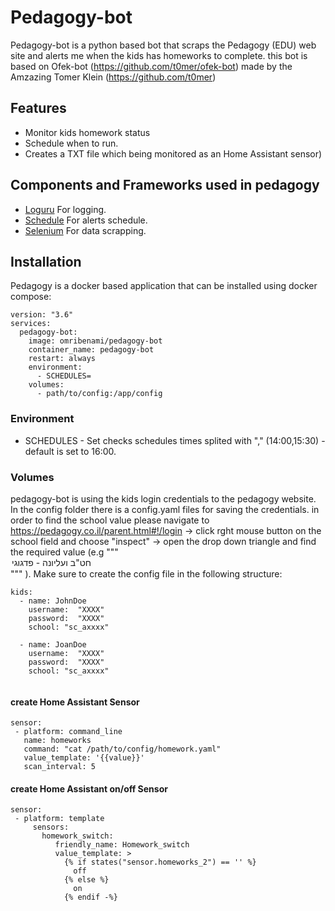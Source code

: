 # Pedagogy-bot
Pedagogy-bot is a python based bot that scraps the Pedagogy (EDU) web site and alerts me when the kids has homeworks to complete. this bot is based on Ofek-bot (https://github.com/t0mer/ofek-bot) made by the Amzazing Tomer Klein (https://github.com/t0mer)

## Features
 - Monitor kids homework status
 - Schedule when to run.
 - Creates a TXT file which being monitored as an Home Assistant sensor)


## Components and Frameworks used in pedagogy
* [Loguru](https://pypi.org/project/loguru/) For logging.
* [Schedule](https://pypi.org/project/schedule/) For alerts schedule.
* [Selenium](https://selenium-python.readthedocs.io/) For data scrapping.

## Installation
Pedagogy is a docker based application that can be installed using docker compose:
```
version: "3.6"
services:
  pedagogy-bot:
    image: omribenami/pedagogy-bot
    container_name: pedagogy-bot
    restart: always
    environment:
      - SCHEDULES=
    volumes:
      - path/to/config:/app/config
```

### Environment
* SCHEDULES - Set checks schedules times splited with "," (14:00,15:30) - default is set to 16:00.

### Volumes
pedagogy-bot is using the kids login credentials to the pedagogy website.
In the config folder there is a config.yaml files for saving the credentials.
in order to find the school value please navigate to https://pedagogy.co.il/parent.html#!/login -> click rght mouse button on the school field 
and choose "inspect" -> open the drop down  triangle and find the required value (e.g """<option value="sc_tops_hi6"> חט"ב ועליונה - פדגוגי</option>""" ). 
Make sure to create the config file in the following structure:

```
kids:
  - name: JohnDoe
    username:  "XXXX"
    password:  "XXXX"
    school: "sc_axxxx"

  - name: JoanDoe
    username:  "XXXX"
    password:  "XXXX"
    school: "sc_axxxx"


```


#### create Home Assistant Sensor ###
```
sensor:
 - platform: command_line
   name: homeworks
   command: "cat /path/to/config/homework.yaml"
   value_template: '{{value}}' 
   scan_interval: 5
```

####  create Home Assistant on/off Sensor ###

```
sensor:
 - platform: template
     sensors:
       homework_switch:
          friendly_name: Homework_switch
          value_template: >
            {% if states("sensor.homeworks_2") == '' %}
              off 
            {% else %} 
              on 
            {% endif -%}
```
